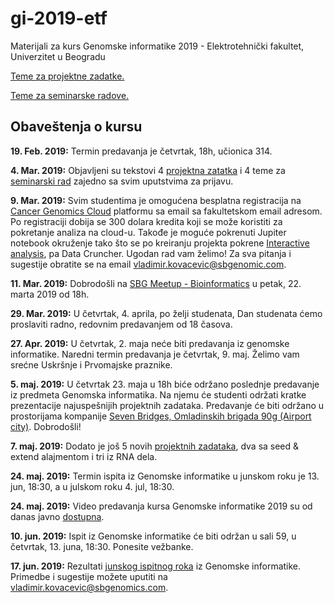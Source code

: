# gi-2019-etf
Materijali za kurs Genomske informatike 2019 - Elektrotehnički fakultet, Univerzitet u Beogradu

[Teme za projektne zadatke.](https://docs.google.com/document/d/10Rba5Pn4Q8wO5ENXaaV9F0XY9BQQPoz6jz3HqrnFJI4)

[Teme za seminarske radove.](https://docs.google.com/document/d/14kr6Mnhk3urbpX0njnH7tl9YMoTwnRF7HdZ7qJjRMUg)

## Obaveštenja o kursu
**19. Feb. 2019:** Termin predavanja je četvrtak, 18h, učionica 314.

**4. Mar. 2019:** Objavljeni su tekstovi 4 [projektna zatatka](https://docs.google.com/document/d/10Rba5Pn4Q8wO5ENXaaV9F0XY9BQQPoz6jz3HqrnFJI4) i 4 teme za [seminarski rad](https://docs.google.com/document/d/14kr6Mnhk3urbpX0njnH7tl9YMoTwnRF7HdZ7qJjRMUg) zajedno sa svim uputstvima za prijavu. 

**9. Mar. 2019:**  Svim studentima je omogućena besplatna registracija na [Cancer Genomics Cloud](http://www.cancergenomicscloud.org/) platformu sa email sa fakultetskom email adresom. Po registraciji dobija se 300 dolara kredita koji se može koristiti za pokretanje analiza na cloud-u. Takođe je moguće pokrenuti Jupiter notebook okruženje tako što se po kreiranju projekta pokrene [Interactive analysis](https://docs.sevenbridges.com/docs/interactive-analysis-on-the-platform), pa Data Cruncher. Ugodan rad vam želimo! Za sva pitanja i sugestije obratite se na email vladimir.kovacevic@sbgenomic.com.

**11. Mar. 2019:** 
Dobrodošli na [SBG Meetup - Bioinformatics](https://www.meetup.com/seven-bridges/events/259527619/) u petak, 22. marta 2019 od 18h. 

**29. Mar. 2019:** U četvrtak, 4. aprila, po želji studenata, Dan studenata ćemo proslaviti radno, redovnim predavanjem od 18 časova. 

**27. Apr. 2019:** U četvrtak, 2. maja neće biti predavanja iz genomske informatike. Naredni termin predavanja je četvrtak, 9. maj. Želimo vam srećne Uskršnje i Prvomajske praznike.

**5. maj. 2019:** U četvrtak 23. maja u 18h biće održano poslednje predavanje iz predmeta Genomska informatika. Na njemu će studenti održati kratke prezentacije najuspešnijih projektnih zadataka. Predavanje će biti održano u prostorijama kompanije [Seven Bridges, Omladinskih brigada 90g (Airport city)](https://www.google.com/maps/place/Seven+Bridges+Genomics+Inc/@44.812738,20.395729,15z/data=!4m2!3m1!1s0x0:0x635d6a005857c271?sa=X&ved=2ahUKEwjPkLSHnoPiAhXIwosKHRSOCZQQ_BIwCnoECA4QCA). Dobrodošli!

**7. maj. 2019:** Dodato je još 5 novih [projektnih zadataka](https://docs.google.com/document/d/10Rba5Pn4Q8wO5ENXaaV9F0XY9BQQPoz6jz3HqrnFJI4), dva sa seed & extend alajmentom i tri iz RNA dela. 

**24. maj. 2019:** Termin ispita iz Genomske informatike u junskom roku je 13. jun, 18:30, a u julskom roku 4. jul, 18:30.

**24. maj. 2019:** Video predavanja kursa Genomske informatike 2019 su od danas javno [dostupna](https://www.youtube.com/playlist?list=PLGJwCUeHsVMdDT2KKXk710FW0JKaUM8cO).

**10. jun. 2019:** Ispit iz Genomske informatike će biti održan u sali 59, u četvrtak, 13. juna, 18:30. Ponesite vežbanke.

**17. jun. 2019:** Rezultati [junskog ispitnog roka](https://docs.google.com/spreadsheets/d/1NO_OSAsK3NE_Boy12EsSfAo1RjUAiza0GQZHes0JZ8w/edit?usp=sharing) iz Genomske informatike. Primedbe i sugestije možete uputiti na vladimir.kovacevic@sbgenomics.com.

